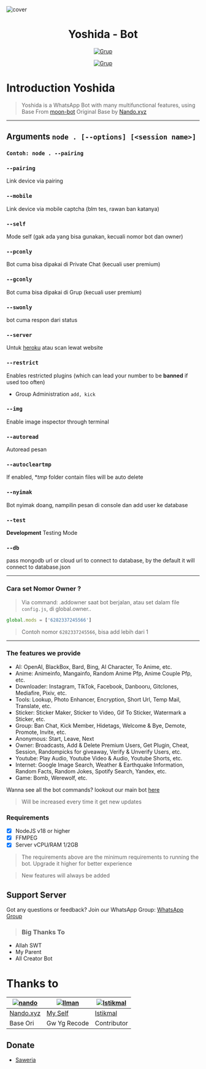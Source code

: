 ![cover](https://telegra.ph/file/2152713035f2ca8ea60e2.jpg)

<h1 align="center">Yoshida - Bot</h1>

<p align="center">
<a href="https://wa.me/62882007855266"><img title="Grup" src="https://img.shields.io/badge/Contact to Owner-black.svg?style=for-the-badge&logo=whatsapp"></a>
</p>
<p align="center">
<a href="https://chat.whatsapp.com/HnoKcpzYsKE5y0thEM060h"><img title="Grup" src="https://img.shields.io/badge/Grup WhatsApp Yoshida Bot-green.svg?style=for-the-badge&logo=whatsapp"></a>

# Introduction Yoshida
> Yoshida is a WhatsApp Bot with many multifunctional features, using Base From [moon-bot](https://github.com/rifnd/moon-bot) Original Base by [Nando.xyz](https://github.com/rifnd)

---------

## Arguments `node . [--options] [<session name>]`
### `Contoh: node . --pairing`

### `--pairing`
Link device via pairing

### `--mobile`
Link device via mobile captcha (blm tes, rawan ban katanya)

### `--self`
Mode self (gak ada yang bisa gunakan, kecuali nomor bot dan owner)

### `--pconly`
Bot cuma bisa dipakai di Private Chat (kecuali user premium)

### `--gconly`
Bot cuma bisa dipakai di Grup (kecuali user premium)

### `--swonly`
bot cuma respon dari status

### `--server`
Untuk [heroku](https://heroku.com/) atau scan lewat website

### `--restrict`
Enables restricted plugins (which can lead your number to be **banned** if used too often)

* Group Administration `add, kick`

### `--img`
Enable image inspector through terminal

### `--autoread`
Autoread pesan

### `--autocleartmp`
If enabled, **tmp* folder contain files will be auto delete

### `--nyimak`
Bot nyimak doang, nampilin pesan di console dan add user ke database

### `--test`
**Development** Testing Mode

### `--db`
pass mongodb url or cloud url to connect to database, by the default it will connect to database.json

---------

### Cara set Nomor Owner ?

> Via command: .addowner saat bot berjalan, atau set dalam file `config.js`, di global.owner..
```js
global.mods = ['6282337245566']
```
> Contoh nomor `6282337245566`, bisa add lebih dari 1

---------

### The features we provide
- AI: OpenAI, BlackBox, Bard, Bing, AI Character, To Anime, etc.
- Anime: Animeinfo, Mangainfo, Random Anime Pfp, Anime Couple Pfp, etc.
- Downloader: Instagram, TikTok, Facebook, Danbooru, Gitclones, Mediafire, Pixiv, etc.
- Tools: Lookup, Photo Enhancer, Encryption, Short Url, Temp Mail, Translate, etc.
- Sticker: Sticker Maker, Sticker to Video, Gif To Sticker, Watermark a Sticker, etc.
- Group: Ban Chat, Kick Member, Hidetags, Welcome & Bye, Demote, Promote, Invite, etc.
- Anonymous: Start, Leave, Next
- Owner: Broadcasts, Add & Delete Premium Users, Get Plugin, Cheat, Session, Randompicks for giveaway, Verify & Unverify Users, etc.
- Youtube: Play Audio, Youtube Video & Audio, Youtube Shorts, etc.
- Internet: Google Image Search, Weather & Earthquake Information, Random Facts, Random Jokes, Spotify Search, Yandex, etc.
- Game: Bomb, Werewolf, etc.

Wanna see all the bot commands? lookout our main bot [here](https://wa.me/62882007855266)
> Will be increased every time it get new updates

### Requirements

- [x] NodeJS v18 or higher
- [x] FFMPEG
- [x] Server vCPU/RAM 1/2GB

> The requirements above are the minimum requirements to running the bot. Upgrade it higher for better experience

> New features will always be added

## Support Server
Got any questions or feedback? Join our WhatsApp Group: [WhatsApp Group](https://chat.whatsapp.com/HnoKcpzYsKE5y0thEM060h)

>### Big Thanks To 
- Allah SWT
- My Parent
- All Creator Bot


# Thanks to
 [![nando](https://github.com/rifnd.png?size=150)](https://github.com/rifnd) | [![Ilman](https://github.com/Adixshnzz.png?size=150)](https://github.com/Adixshnzz) | [![Istikmal](https://github.com/BochilGaming.png?size=150)](https://github.com/BochilGaming)
----|----|----
[Nando.xyz](https://github.com/rifnd) | [My Self](https://github.com/Adixshnzz) | [Istikmal](https://github.com/BochilGaming)
 Base Ori | Gw Yg Recode | Contributor

## Donate
- [Saweria](https://saweria.co/Adisptro)
